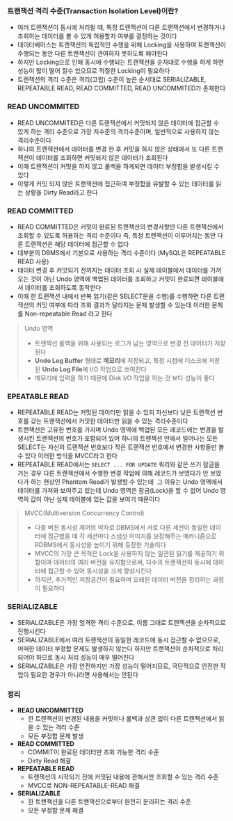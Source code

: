 ### 트랜잭션 격리 수준(Transaction Isolation Level)이란?

- 여러 트랜잭션이 동시에 처리될 때, 특정 트랜잭션이 다른 트랜잭션에서 변경하거나 조회하는 데이터를 볼 수 있게 허용할지 여부를 결정하는 것이다
- 데이터베이스는 트랜잭션의 독립적인 수행을 위해 Locking을 사용하여 트랜잭션이 수행되는 동안 다른 트랜잭션이 관여하지 못하도록 해야한다
- 하지만 Locking으로 인해 동시에 수행되는 트랜잭션을 순차대로 수행을 하게 하면 성능이 많이 떨어 질수 있으므로 적절한 Locking이 필요하다
- 트랜잭션의 격리 수준은 격리(고립) 수준이 높은 순서대로 SERIALIZABLE, REPEATABLE READ, READ COMMITTED, READ UNCOMMITED가 존재한다

### READ UNCOMMITED

- READ UNCOMMITED은 다른 트랜잭션에서 커밋되지 않은 데이터에 접근할 수 있게 하는 격리 수준으로 가장 저수준의 격리수준이며, 일반적으로 사용하지 않는 격리수준이다
- 하나의 트랜잭션에서 데이터를 변경 한 후 커밋을 하지 않은 상태에서 또 다른 트랜잭션이 데이터를 조회하면 커밋되지 않은 데이터가 조회된다
- 이때 트랜잭션이 커밋을 하지 않고 롤백을 하게되면 데이터 부정합을 발생시킬 수 있다
- 이렇게 커밋 되지 않은 트랜잭션에 접근하여 부정합을 유발할 수 있는 데이터를 읽는 상황을 Dirty Read라고 한다

### READ COMMITTED

- READ COMMITTED은 커밋이 완료된 트랜잭션의 변경사항만 다른 트랜잭션에서 조회할 수 있도록 허용하는 격리 수준이다 즉, 특정 트랜잭션이 이루어지는 동안 다른 트랜잭션은 해당 데이터에 접근할 수 없다
- 대부분의 DBMS에서 기본으로 사용하는 격리 수준이다 (MySQL은 REPEATABLE READ 사용)
- 데이터 변경 후 커밋되기 전까지는 데이터 조회 시 실제 테이블에서 데이터를 가져오는 것이 아닌 Undo 영역에 백업된 데이터를 조회하고 커밋이 완료되면 테이블에서 데이터를 조회하도록 동작한다
- 이때 한 트랜잭션 내에서 반복 읽기(같은 SELECT문을 수행)를 수행하면 다른 트랜잭션의 커밋 여부에 따라 조회 결과가 달라지는 문제 발생할 수 있는데 이러한 문제를 Non-repeatable Read 라고 한다

> Undo 영역
> 
> - 트랜잭션 롤백을 위해 사용되는 로그가 남는 영역으로 변경 전 데이터가 저장된다
> - **Undo Log Buffer** 형태로 **메모리**에 저장되고, 특정 시점에 디스크에 저장된 **Undo Log File**에 I/O 작업으로 쓰여진다
> - 메모리에 입력을 하기 때문에 Disk I/O 작업을 하는 것 보다 성능이 좋다

### EPEATABLE READ

- REPEATABLE READ는 커밋된 데이터만 읽을 수 있되 자신보다 낮은 트랜잭션 번호를 갖는 트랜잭션에서 커밋한 데이터만 읽을 수 있는 격리수준이다
- 트랜잭션은 고유한 번호를 가지며 Undo 영역에 백업된 모든 레코드에는 변경을 발생시킨 트랜잭션의 번호가 포함되어 있어 하나의 트랜잭션 안에서 일어나는 모든 SELECT는 자신의 트랜잭션 번호보다 작은 트랜잭션 번호에서 변경한 사항들만 볼 수 있다 이러한 방식을 MVCC라고 한다
- REPEATABLE READ에서는 `SELECT ... FOR UPDATE` 쿼리와 같은 쓰기 잠금을 거는 경우 다른 트랜잭션에서 수행한 변경 작업에 의해 레코드가 보였다가 안 보였다가 하는 현상인 Phantom Read가 발생할 수 있는데  그 이유는 Undo 영역에서 데이터를 가져와 보여주고 있는데 Undo 영역은 잠금(Lock)을 할 수 없어 Undo 영역의 값이 아닌 실제 테이블에 있는 값을 보여기 때문이다

> MVCC(Multiversion Concurrency Control)
> 
> - 다중 버젼 동시성 제어의 약자로 DBMS에서 서로 다른 세션이 동일한 데이터에 접근했을 때 각 세션마다 스냅샷 이미지를 보장해주는 매커니즘으로 RDBMS에서 동시성을 높이기 위해 등장한 기술이다
> - MVCC의 가장 큰 목적은 Lock을 사용하지 않는 일관된 읽기를 제공하기 위함이며 데이터의 여러 버전을 유지함으로써, 다수의 트랜잭션이 동시에 데이터에 접근할 수 있어 동시성을 크게 향상시킨다
> - 하지만, 추가적인 저장공간이 필요하며 오래된 데이터 버전을 정리하는 과정이 필요하다

### SERIALIZABLE

- SERIALIZABLE은 가장 엄격한 격리 수준으로, 이름 그대로 트랜잭션을 순차적으로 진행시킨다
- SERIALIZABLE에서 여러 트랜잭션이 동일한 레코드에 동시 접근할 수 없으므로, 어떠한 데이터 부정합 문제도 발생하지 않는다 하지만 트랜잭션이 순차적으로 처리되어야 하므로 동시 처리 성능이 매우 떨어진다
- SERIALIZABLE은 가장 안전하지만 가장 성능이 떨어지므로, 극단적으로 안전한 작업이 필요한 경우가 아니라면 사용해서는 안된다

### 정리

- **READ UNCOMMITTED**
    - 한 트랜잭션의 변경된 내용을 커밋이나 롤백과 상관 없이 다른 트랜잭션에서 읽을 수 있는 격리 수준
    - 모든 부정합 문제 발생
- **READ COMMITTED**
    - COMMIT이 완료된 데이터만 조회 가능한 격리 수준
    - Dirty Read 해결
- **REPEATABLE READ**
    - 트랜잭션이 시작되기 전에 커밋된 내용에 관해서만 조회할 수 있는 격리 수준
    - MVCC로 NON-REPEATABLE-READ 해결
- **SERIALIZABLE**
    - 한 트랜잭션을 다른 트랜잭션으로부터 완전히 분리하는 격리 수준
    - 모든 부정합 문제 해결
